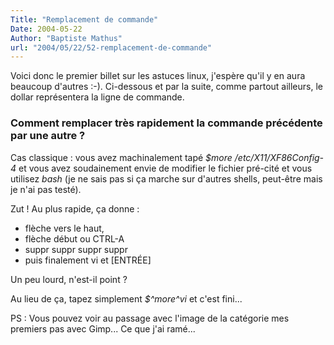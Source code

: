 ```yaml
---
Title: "Remplacement de commande"
Date: 2004-05-22
Author: "Baptiste Mathus"
url: "2004/05/22/52-remplacement-de-commande"
---
```




Voici donc le premier billet sur les astuces linux, j'espère qu'il y en
aura beaucoup d'autres :-). Ci-dessous et par la suite, comme partout
ailleurs, le dollar représentera la ligne de commande.

### Comment remplacer très rapidement la commande précédente par une autre ?

Cas classique : vous avez machinalement tapé *\$more
/etc/X11/XF86Config-4* et vous avez soudainement envie de modifier le
fichier pré-cité et vous utilisez *bash* (je ne sais pas si ça marche
sur d'autres shells, peut-être mais je n'ai pas testé).

Zut ! Au plus rapide, ça donne :

-   flèche vers le haut,
-   flèche début ou CTRL-A
-   suppr suppr suppr suppr
-   puis finalement vi et [ENTRÉE]

Un peu lourd, n'est-il point ?

Au lieu de ça, tapez simplement *\$\^more\^vi* et c'est fini...

PS : Vous pouvez voir au passage avec l'image de la catégorie mes
premiers pas avec Gimp... Ce que j'ai ramé...

